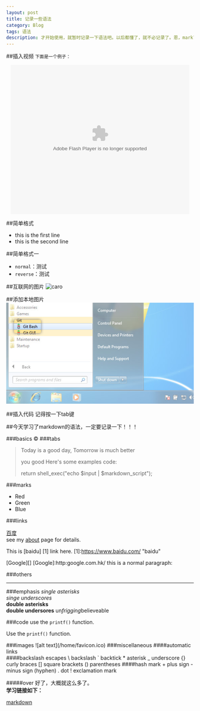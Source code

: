 ```yaml
---
layout: post
title: 记录一些语法
category: Blog
tags: 语法
description: 才开始使用，就暂时记录一下语法吧。以后都懂了，就不必记录了。恩，mark下。
---
```

##插入视频
`下面是一个例子：`
<!--<iframe height="498" width="510" src="http://player.youku.com/embed/XNTUxNDY1NDY4" frameborder="0" style="margin:0 auto"></iframe>-->

<div style="text-align:center">
<embed src="http://player.youku.com/player.php/sid/XNTUxNDY1NDY4/v.swf" allowFullScreen="true" quality="high" width="480" height="400" align="middle" allowScriptAccess="always" type="application/x-shockwave-flash"></embed>
</div>

##简单格式
<ul>
    <li>this is the first line</li>
    <li>this is the second line</li>
</ul>

##简单格式一
<ul>
    <li><code>normal</code>：测试</li>
    <li><code>reverse</code>：测试</li>
</ul>

##互联网的图片
![caro](http://ww3.sinaimg.cn/large/8b8af2c8jw1e84s4cel0uj208e05raa0.jpg)

##添加本地图片
![Git Bash](/images/githubpages/bootcamp_1_win_gitbash.jpg)

##插入代码
记得按一下tab键

##今天学习了markdown的语法，一定要记录一下！！！

###basics
&copy;
###tabs
>Today is a good day,
>Tomorrow is much better
>
>you good
>Here's some examples code:
>
>   return shell_exec("echo $input | $markdown_script");

###marks
*   Red
*   Green
*   Blue
    
###links

[百度](http://www.baidu.com/)
<br>
see my [about](/about/) page for details.

This is [baidu] [1] link here.
[1]:https://www.baidu.com/ "baidu"

[Google][]
[Google]:http:google.com.hk/
this is a normal paragraph:

###others
* * *
###emphasis
*single asterisks*
<br>
_singe underscores_
<br>
**double asterisks**
<br>
__double undersores__
un*frigging*believeable

###code
use the `printf()` function.
<p>Use the <code>printf()</code> function.</p>
###images
![alt text](/home/favicon.ico)
###miscellaneous
####automatic links
<http://www.google.com.hk>
<br>
####backslash escapes
\   backslash
`   backtick
*   asterisk
_   underscore
{}  curly braces
[]  square brackets
()  parentheses
####hash mark
+   plus sign
-   minus sign (hyphen)
.   dot
!   exclamation mark

#####over
好了，大概就这么多了。
<br>
**学习链接如下：**

[markdown](http://daringfireball.net/projects/markdown/syntax)



